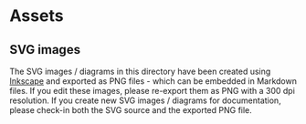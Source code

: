 # Assets

## SVG images

The SVG images / diagrams in this directory have been created using
[Inkscape](https://inkscape.org/) and exported as PNG files - which can be embedded in Markdown
files. If you edit these images, please re-export them as PNG with a 300 dpi resolution. If you
create new SVG images / diagrams for documentation, please check-in both the SVG source and the
exported PNG file.
